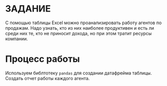 # ЗАДАНИЕ
С помощью таблицы Excel можно проанализировать работу агентов по продажам. Надо узнать, кто из них наиболее продуктивен и есть ли среди них те, кто не приносит дохода, но при этом тратит ресурсы компании.

# Процесс работы
Используем библтотеку `pandas` для создании датафрейма таблицы.
Создать отчет работы каждого агента.

